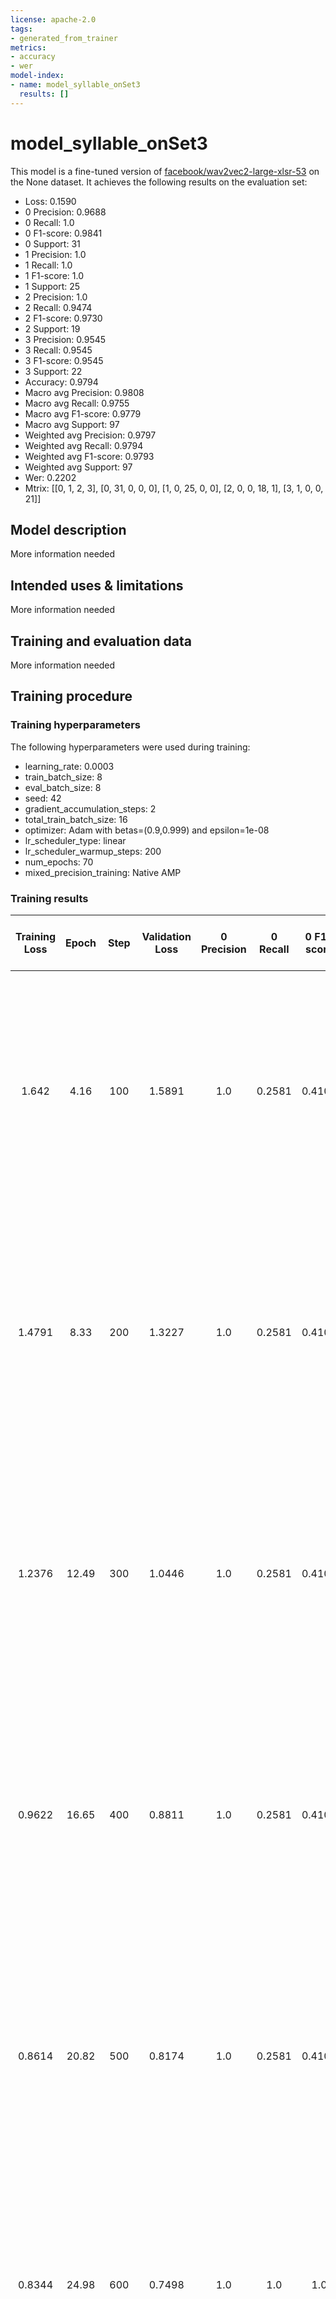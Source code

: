 ```yaml
---
license: apache-2.0
tags:
- generated_from_trainer
metrics:
- accuracy
- wer
model-index:
- name: model_syllable_onSet3
  results: []
---
```


<!-- This model card has been generated automatically according to the information the Trainer had access to. You
should probably proofread and complete it, then remove this comment. -->

# model_syllable_onSet3

This model is a fine-tuned version of [facebook/wav2vec2-large-xlsr-53](https://huggingface.co/facebook/wav2vec2-large-xlsr-53) on the None dataset.
It achieves the following results on the evaluation set:
- Loss: 0.1590
- 0 Precision: 0.9688
- 0 Recall: 1.0
- 0 F1-score: 0.9841
- 0 Support: 31
- 1 Precision: 1.0
- 1 Recall: 1.0
- 1 F1-score: 1.0
- 1 Support: 25
- 2 Precision: 1.0
- 2 Recall: 0.9474
- 2 F1-score: 0.9730
- 2 Support: 19
- 3 Precision: 0.9545
- 3 Recall: 0.9545
- 3 F1-score: 0.9545
- 3 Support: 22
- Accuracy: 0.9794
- Macro avg Precision: 0.9808
- Macro avg Recall: 0.9755
- Macro avg F1-score: 0.9779
- Macro avg Support: 97
- Weighted avg Precision: 0.9797
- Weighted avg Recall: 0.9794
- Weighted avg F1-score: 0.9793
- Weighted avg Support: 97
- Wer: 0.2202
- Mtrix: [[0, 1, 2, 3], [0, 31, 0, 0, 0], [1, 0, 25, 0, 0], [2, 0, 0, 18, 1], [3, 1, 0, 0, 21]]

## Model description

More information needed

## Intended uses & limitations

More information needed

## Training and evaluation data

More information needed

## Training procedure

### Training hyperparameters

The following hyperparameters were used during training:
- learning_rate: 0.0003
- train_batch_size: 8
- eval_batch_size: 8
- seed: 42
- gradient_accumulation_steps: 2
- total_train_batch_size: 16
- optimizer: Adam with betas=(0.9,0.999) and epsilon=1e-08
- lr_scheduler_type: linear
- lr_scheduler_warmup_steps: 200
- num_epochs: 70
- mixed_precision_training: Native AMP

### Training results

| Training Loss | Epoch | Step | Validation Loss | 0 Precision | 0 Recall | 0 F1-score | 0 Support | 1 Precision | 1 Recall | 1 F1-score | 1 Support | 2 Precision | 2 Recall | 2 F1-score | 2 Support | 3 Precision | 3 Recall | 3 F1-score | 3 Support | Accuracy | Macro avg Precision | Macro avg Recall | Macro avg F1-score | Macro avg Support | Weighted avg Precision | Weighted avg Recall | Weighted avg F1-score | Weighted avg Support | Wer    | Mtrix                                                                                  |
|:-------------:|:-----:|:----:|:---------------:|:-----------:|:--------:|:----------:|:---------:|:-----------:|:--------:|:----------:|:---------:|:-----------:|:--------:|:----------:|:---------:|:-----------:|:--------:|:----------:|:---------:|:--------:|:-------------------:|:----------------:|:------------------:|:-----------------:|:----------------------:|:-------------------:|:---------------------:|:--------------------:|:------:|:--------------------------------------------------------------------------------------:|
| 1.642         | 4.16  | 100  | 1.5891          | 1.0         | 0.2581   | 0.4103     | 31        | 0.0         | 0.0      | 0.0        | 25        | 0.2135      | 1.0      | 0.3519     | 19        | 0.0         | 0.0      | 0.0        | 22        | 0.2784   | 0.3034              | 0.3145           | 0.1905             | 97                | 0.3614                 | 0.2784              | 0.2000                | 97                   | 0.9780 | [[0, 1, 2, 3], [0, 8, 0, 23, 0], [1, 0, 0, 25, 0], [2, 0, 0, 19, 0], [3, 0, 0, 22, 0]] |
| 1.4791        | 8.33  | 200  | 1.3227          | 1.0         | 0.2581   | 0.4103     | 31        | 0.0         | 0.0      | 0.0        | 25        | 0.2135      | 1.0      | 0.3519     | 19        | 0.0         | 0.0      | 0.0        | 22        | 0.2784   | 0.3034              | 0.3145           | 0.1905             | 97                | 0.3614                 | 0.2784              | 0.2000                | 97                   | 0.9780 | [[0, 1, 2, 3], [0, 8, 0, 23, 0], [1, 0, 0, 25, 0], [2, 0, 0, 19, 0], [3, 0, 0, 22, 0]] |
| 1.2376        | 12.49 | 300  | 1.0446          | 1.0         | 0.2581   | 0.4103     | 31        | 0.0         | 0.0      | 0.0        | 25        | 0.2135      | 1.0      | 0.3519     | 19        | 0.0         | 0.0      | 0.0        | 22        | 0.2784   | 0.3034              | 0.3145           | 0.1905             | 97                | 0.3614                 | 0.2784              | 0.2000                | 97                   | 0.9780 | [[0, 1, 2, 3], [0, 8, 0, 23, 0], [1, 0, 0, 25, 0], [2, 0, 0, 19, 0], [3, 0, 0, 22, 0]] |
| 0.9622        | 16.65 | 400  | 0.8811          | 1.0         | 0.2581   | 0.4103     | 31        | 0.0         | 0.0      | 0.0        | 25        | 0.2135      | 1.0      | 0.3519     | 19        | 0.0         | 0.0      | 0.0        | 22        | 0.2784   | 0.3034              | 0.3145           | 0.1905             | 97                | 0.3614                 | 0.2784              | 0.2000                | 97                   | 0.9780 | [[0, 1, 2, 3], [0, 8, 0, 23, 0], [1, 0, 0, 25, 0], [2, 0, 0, 19, 0], [3, 0, 0, 22, 0]] |
| 0.8614        | 20.82 | 500  | 0.8174          | 1.0         | 0.2581   | 0.4103     | 31        | 0.0         | 0.0      | 0.0        | 25        | 0.2135      | 1.0      | 0.3519     | 19        | 0.0         | 0.0      | 0.0        | 22        | 0.2784   | 0.3034              | 0.3145           | 0.1905             | 97                | 0.3614                 | 0.2784              | 0.2000                | 97                   | 0.9780 | [[0, 1, 2, 3], [0, 8, 0, 23, 0], [1, 0, 0, 25, 0], [2, 0, 0, 19, 0], [3, 0, 0, 22, 0]] |
| 0.8344        | 24.98 | 600  | 0.7498          | 1.0         | 1.0      | 1.0        | 31        | 1.0         | 1.0      | 1.0        | 25        | 1.0         | 1.0      | 1.0        | 19        | 1.0         | 1.0      | 1.0        | 22        | 1.0      | 1.0                 | 1.0              | 1.0                | 97                | 1.0                    | 1.0                 | 1.0                   | 97                   | 1.0    | [[0, 1, 2, 3], [0, 31, 0, 0, 0], [1, 0, 25, 0, 0], [2, 0, 0, 19, 0], [3, 0, 0, 0, 22]] |
| 0.8105        | 29.16 | 700  | 0.7907          | 0.9688      | 1.0      | 0.9841     | 31        | 1.0         | 0.96     | 0.9796     | 25        | 0.95        | 1.0      | 0.9744     | 19        | 1.0         | 0.9545   | 0.9767     | 22        | 0.9794   | 0.9797              | 0.9786           | 0.9787             | 97                | 0.9802                 | 0.9794              | 0.9794                | 97                   | 1.0    | [[0, 1, 2, 3], [0, 31, 0, 0, 0], [1, 0, 24, 1, 0], [2, 0, 0, 19, 0], [3, 1, 0, 0, 21]] |
| 0.6168        | 33.33 | 800  | 0.5496          | 0.9688      | 1.0      | 0.9841     | 31        | 1.0         | 0.96     | 0.9796     | 25        | 0.95        | 1.0      | 0.9744     | 19        | 1.0         | 0.9545   | 0.9767     | 22        | 0.9794   | 0.9797              | 0.9786           | 0.9787             | 97                | 0.9802                 | 0.9794              | 0.9794                | 97                   | 0.5840 | [[0, 1, 2, 3], [0, 31, 0, 0, 0], [1, 0, 24, 1, 0], [2, 0, 0, 19, 0], [3, 1, 0, 0, 21]] |
| 0.2701        | 37.49 | 900  | 0.2587          | 1.0         | 1.0      | 1.0        | 31        | 1.0         | 0.96     | 0.9796     | 25        | 0.9474      | 0.9474   | 0.9474     | 19        | 0.9565      | 1.0      | 0.9778     | 22        | 0.9794   | 0.9760              | 0.9768           | 0.9762             | 97                | 0.9798                 | 0.9794              | 0.9794                | 97                   | 0.2375 | [[0, 1, 2, 3], [0, 31, 0, 0, 0], [1, 0, 24, 1, 0], [2, 0, 0, 18, 1], [3, 0, 0, 0, 22]] |
| 0.1745        | 41.65 | 1000 | 0.2219          | 0.9688      | 1.0      | 0.9841     | 31        | 1.0         | 1.0      | 1.0        | 25        | 1.0         | 0.9474   | 0.9730     | 19        | 0.9545      | 0.9545   | 0.9545     | 22        | 0.9794   | 0.9808              | 0.9755           | 0.9779             | 97                | 0.9797                 | 0.9794              | 0.9793                | 97                   | 0.2445 | [[0, 1, 2, 3], [0, 31, 0, 0, 0], [1, 0, 25, 0, 0], [2, 0, 0, 18, 1], [3, 1, 0, 0, 21]] |
| 0.1494        | 45.82 | 1100 | 0.2548          | 0.9688      | 1.0      | 0.9841     | 31        | 1.0         | 0.96     | 0.9796     | 25        | 1.0         | 0.9474   | 0.9730     | 19        | 0.9130      | 0.9545   | 0.9333     | 22        | 0.9691   | 0.9704              | 0.9655           | 0.9675             | 97                | 0.9703                 | 0.9691              | 0.9693                | 97                   | 0.2352 | [[0, 1, 2, 3], [0, 31, 0, 0, 0], [1, 0, 24, 0, 1], [2, 0, 0, 18, 1], [3, 1, 0, 0, 21]] |
| 0.1213        | 49.98 | 1200 | 0.1756          | 0.9688      | 1.0      | 0.9841     | 31        | 0.9615      | 1.0      | 0.9804     | 25        | 1.0         | 0.9474   | 0.9730     | 19        | 1.0         | 0.9545   | 0.9767     | 22        | 0.9794   | 0.9826              | 0.9755           | 0.9786             | 97                | 0.9801                 | 0.9794              | 0.9793                | 97                   | 0.2260 | [[0, 1, 2, 3], [0, 31, 0, 0, 0], [1, 0, 25, 0, 0], [2, 0, 1, 18, 0], [3, 1, 0, 0, 21]] |
| 0.0964        | 54.16 | 1300 | 0.1884          | 0.9688      | 1.0      | 0.9841     | 31        | 1.0         | 1.0      | 1.0        | 25        | 1.0         | 0.9474   | 0.9730     | 19        | 0.9545      | 0.9545   | 0.9545     | 22        | 0.9794   | 0.9808              | 0.9755           | 0.9779             | 97                | 0.9797                 | 0.9794              | 0.9793                | 97                   | 0.2260 | [[0, 1, 2, 3], [0, 31, 0, 0, 0], [1, 0, 25, 0, 0], [2, 0, 0, 18, 1], [3, 1, 0, 0, 21]] |
| 0.0859        | 58.33 | 1400 | 0.1212          | 0.9688      | 1.0      | 0.9841     | 31        | 1.0         | 1.0      | 1.0        | 25        | 1.0         | 1.0      | 1.0        | 19        | 1.0         | 0.9545   | 0.9767     | 22        | 0.9897   | 0.9922              | 0.9886           | 0.9902             | 97                | 0.9900                 | 0.9897              | 0.9897                | 97                   | 0.2202 | [[0, 1, 2, 3], [0, 31, 0, 0, 0], [1, 0, 25, 0, 0], [2, 0, 0, 19, 0], [3, 1, 0, 0, 21]] |
| 0.0845        | 62.49 | 1500 | 0.1254          | 0.9688      | 1.0      | 0.9841     | 31        | 1.0         | 1.0      | 1.0        | 25        | 1.0         | 1.0      | 1.0        | 19        | 1.0         | 0.9545   | 0.9767     | 22        | 0.9897   | 0.9922              | 0.9886           | 0.9902             | 97                | 0.9900                 | 0.9897              | 0.9897                | 97                   | 0.2178 | [[0, 1, 2, 3], [0, 31, 0, 0, 0], [1, 0, 25, 0, 0], [2, 0, 0, 19, 0], [3, 1, 0, 0, 21]] |
| 0.0831        | 66.65 | 1600 | 0.1590          | 0.9688      | 1.0      | 0.9841     | 31        | 1.0         | 1.0      | 1.0        | 25        | 1.0         | 0.9474   | 0.9730     | 19        | 0.9545      | 0.9545   | 0.9545     | 22        | 0.9794   | 0.9808              | 0.9755           | 0.9779             | 97                | 0.9797                 | 0.9794              | 0.9793                | 97                   | 0.2202 | [[0, 1, 2, 3], [0, 31, 0, 0, 0], [1, 0, 25, 0, 0], [2, 0, 0, 18, 1], [3, 1, 0, 0, 21]] |


### Framework versions

- Transformers 4.25.1
- Pytorch 1.13.0+cu116
- Datasets 2.8.0
- Tokenizers 0.13.2
